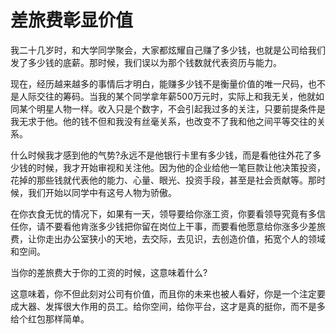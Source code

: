 # 差旅费彰显价值

我二十几岁时，和大学同学聚会，大家都炫耀自己赚了多少钱，也就是公司给我们发了多少钱的底薪。那时候，我们误以为那个钱数就代表资历与能力。 

现在，经历越来越多的事情后才明白，能赚多少钱不是衡量价值的唯一尺码，也不是人际交往的筹码。当我的某个同学拿年薪500万元时，实际上和我无关，他就如同某个明星人物一样。收入只是个数字，不会引起我过多的关注，只要前提条件是我无求于他。他的钱不但和我没有丝毫关系，也改变不了我和他之间平等交往的关系。 

什么时候我才感到他的气势?永远不是他银行卡里有多少钱，而是看他往外花了多少钱的时候，我才开始审视和关注他。因为他的企业给他一笔巨款让他决策投资，花掉的那些钱就代表他的能力、心量、眼光、投资手段，甚至是社会贡献等。那时候，我们开始以同学中有这号人物为骄傲。 

在你衣食无忧的情况下，如果有一天，领导要给你涨工资，你要看领导究竟有多信任你，请不要看他肯涨多少钱把你留在岗位上干事，而要看他愿意给你涨多少差旅费，让你走出办公室狭小的天地，去交际，去见识，去创造价值，拓宽个人的领域和空间。 

当你的差旅费大于你的工资的时候，这意味着什么? 

这意味着，你不但此刻对公司有价值，而且你的未来也被人看好，你是一个注定要成大器、发挥很大作用的员工。给你空间，给你平台，这才是真的挺你，而不是多给个红包那样简单。